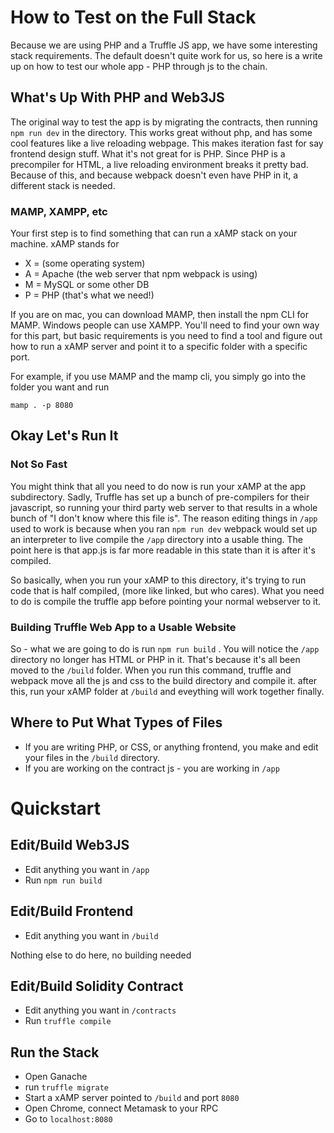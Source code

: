 # How to Test on the Full Stack

Because we are using PHP and a Truffle JS app, we have some interesting stack requirements. The default doesn't quite work for us, so here is a write up on how to test our whole app - PHP through js to the chain.

## What's Up With PHP and Web3JS

The original way to test the app is by migrating the contracts, then running `npm run dev` in the directory. This works great without php, and has some cool features like a live reloading webpage. This makes iteration fast for say frontend design stuff. What it's not great for is PHP. Since PHP is a precompiler for HTML, a live reloading environment breaks it pretty bad. Because of this, and because webpack doesn't even have PHP in it, a different stack is needed.

### MAMP, XAMPP, etc

Your first step is to find something that can run a xAMP stack on your machine. xAMP stands for 
* X = (some operating system)
* A = Apache (the web server that npm webpack is using)
* M = MySQL or some other DB
* P = PHP (that's what we need!)

If you are on mac, you can download MAMP, then install the npm CLI for MAMP. Windows people can use XAMPP. You'll need to find your own way for this part, but basic requirements is you need to find a tool and figure out how to run a xAMP server and point it to a specific folder with a specific port.

For example, if you use MAMP and the mamp cli, you simply go into the folder you want and run

`mamp . -p 8080`

## Okay Let's Run It

### Not So Fast

You might think that all you need to do now is run your xAMP at the app subdirectory. Sadly, Truffle has set up a bunch of pre-compilers for their javascript, so running your third party web server to that results in a whole bunch of "I don't know where this file is". The reason editing things in `/app` used to work is because when you ran `npm run dev` webpack would set up an interpreter to live compile the `/app` directory into a usable thing. The point here is that app.js is far more readable in this state than it is after it's compiled. 

So basically, when you run your xAMP to this directory, it's trying to run code that is half compiled, (more like linked, but who cares). What you need to do is compile the truffle app before pointing your normal webserver to it.

### Building Truffle Web App to a Usable Website

So - what we are going to do is run `npm run build` . You will notice the `/app` directory no longer has HTML or PHP in it. That's because it's all been moved to the `/build` folder. When you run this command, truffle and webpack move all the js and css to the build directory and compile it. after this, run your xAMP folder at `/build` and eveything will work together finally.

##  Where to Put What Types of Files

* If you are writing PHP, or CSS, or anything frontend, you make and edit your files in the `/build` directory. 
* If you are working on the contract js - you are working in `/app`

# Quickstart

## Edit/Build Web3JS

* Edit anything you want in `/app`
* Run `npm run build`

## Edit/Build Frontend

* Edit anything you want in `/build`

Nothing else to do here, no building needed

## Edit/Build Solidity Contract

* Edit anything you want in `/contracts`
* Run `truffle compile`

## Run the Stack

* Open Ganache
* run `truffle migrate`
* Start a xAMP server pointed to `/build` and port `8080`
* Open Chrome, connect Metamask to your RPC
* Go to `localhost:8080`
